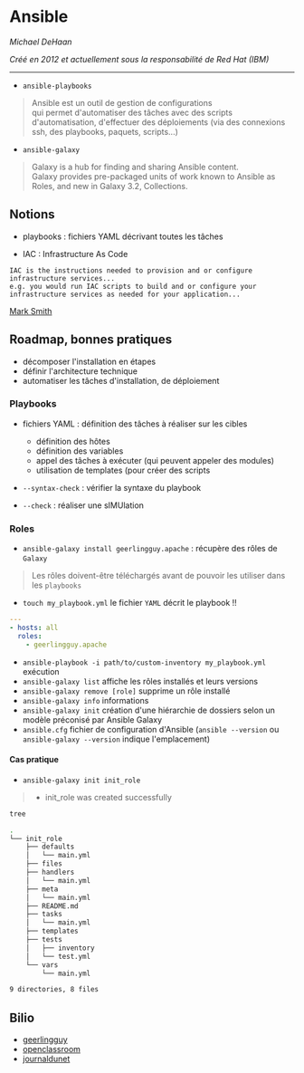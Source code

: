 # Ansible
_Michael DeHaan_ 

_Créé en 2012 et actuellement sous la responsabilité de Red Hat (IBM)_

---

- `ansible-playbooks`

> Ansible est un outil de gestion de configurations \
> qui permet d'automatiser des tâches avec des scripts d'automatisation,
> d'effectuer des déploiements (via des connexions ssh, des playbooks, paquets, scripts...)

- `ansible-galaxy`

> Galaxy is a hub for finding and sharing Ansible content. \
> Galaxy provides pre-packaged units of work known to Ansible as Roles, and new in Galaxy 3.2, Collections.

## Notions

- playbooks : fichiers YAML décrivant toutes les tâches

- IAC : Infrastructure As Code

```
IAC is the instructions needed to provision and or configure infrastructure services...
e.g. you would run IAC scripts to build and or configure your infrastructure services as needed for your application...
``` 
[Mark Smith](https://www.quora.com/What-is-the-difference-between-IaaS-and-IAC)

## Roadmap, bonnes pratiques

- décomposer l'installation en étapes
- définir l'architecture technique 
- automatiser les tâches d'installation, de déploiement

### Playbooks

- fichiers YAML : définition des tâches à réaliser sur les cibles
  - définition des hôtes
  - définition des variables
  - appel des tâches à exécuter (qui peuvent appeler des modules)
  - utilisation de templates (pour créer des scripts

- `--syntax-check` : vérifier la syntaxe du playbook
- `--check` : réaliser une sIMUlation

### Roles

- `ansible-galaxy install geerlingguy.apache` : récupère des rôles de `Galaxy`

> Les rôles doivent-être téléchargés avant de pouvoir les utiliser dans les `playbooks`

- `touch my_playbook.yml` le fichier `YAML` décrit le playbook !!

```yaml
---
- hosts: all
  roles:
    - geerlingguy.apache
```

- `ansible-playbook -i path/to/custom-inventory my_playbook.yml` exécution 
- `ansible-galaxy list` affiche les rôles installés et leurs versions
- `ansible-galaxy remove [role]` supprime un rôle installé
- `ansible-galaxy info` informations
- `ansible-galaxy init` création d'une hiérarchie de dossiers selon un modèle préconisé par Ansible Galaxy
- `ansible.cfg` fichier de configuration d'Ansible (`ansible --version` ou `ansible-galaxy --version` indique l'emplacement)

#### Cas pratique

- `ansible-galaxy init init_role`

> - init_role was created successfully

```bash
tree
```

```bash
.
└── init_role
    ├── defaults
    │   └── main.yml
    ├── files
    ├── handlers
    │   └── main.yml
    ├── meta
    │   └── main.yml
    ├── README.md
    ├── tasks
    │   └── main.yml
    ├── templates
    ├── tests
    │   ├── inventory
    │   └── test.yml
    └── vars
        └── main.yml

9 directories, 8 files
```

## Bilio

- [geerlingguy](https://galaxy.ansible.com/geerlingguy)
- [openclassroom](https://openclassrooms.com/fr/courses/2035796-utilisez-ansible-pour-automatiser-vos-taches-de-configuration)
- [journaldunet](https://www.journaldunet.fr/web-tech/guide-de-l-entreprise-collaborative/1443876-ansible-outil-star-de-la-gestion-des-configurations-open-source-gratuit/)
